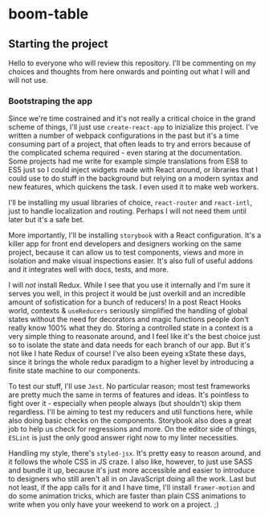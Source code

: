 # boom-table

## Starting the project

Hello to everyone who will review this repository. I'll be commenting on my choices and thoughts from here onwards and pointing out what I will and will not use.

### Bootstraping the app

Since we're time costrained and it's not really a critical choice in the grand scheme of things, I'll just use `create-react-app` to inizialize this project. I've written a number of webpack configurations in the past but it's a time consuming part of a project, that often leads to try and errors because of the complicated schema required - even staring at the documentation. Some projects had me write for example simple translations from ES8 to ES5 just so I could inject widgets made with React around, or libraries that I could use to do stuff in the background but relying on a modern syntax and new features, which quickens the task. I even used it to make web workers.

I'll be installing my usual libraries of choice, `react-router` and `react-intl`, just to handle localization and routing. Perhaps I will not need them until later but it's a safe bet.

More importantly, I'll be installing `storybook` with a React configuration. It's a killer app for front end developers and designers working on the same project, because it can allow us to test components, views and more in isolation and make visual inspections easier. It's also full of useful addons and it integrates well with docs, tests, and more.

I will _not_ install Redux. While I see that you use it internally and I'm sure it serves you well, in this project it would be just overkill and an incredible amount of sofistication for a bunch of reducers! In a post React Hooks world, contexts & `useReducers` seriously simplified the handling of global states without the need for decorators and magic functions people don't really know 100% what they do. Storing a controlled state in a context is a very simple thing to reasonate around, and I feel like it's the best choice just so to isolate the state and data needs for each branch of our app. But it's not like I hate Redux of course! I've also been eyeing xState these days, since it brings the whole redux paradigm to a higher level by introducing a finite state machine to our components.

To test our stuff, I'll use `Jest`. No particular reason; most test frameworks are pretty much the same in terms of features and ideas. It's pointless to fight over it - especially when people always (but shouldn't) skip them regardless. I'll be aiming to test my reducers and util functions here, while also doing basic checks on the components. Storybook also does a great job to help us check for regressions and more. On the editor side of things, `ESLint` is just the only good answer right now to my linter necessities.

Handling my style, there's `styled-jsx`. It's pretty easy to reason around, and it follows the whole CSS in JS craze. I also like, however, to just use SASS and bundle it up, because it's just more accessible and easier to introduce to designers who still aren't all in on JavaScript doing all the work. Last but not least, if the app calls for it and I have time, I'll install `framer-motion` and do some animation tricks, which are faster than plain CSS animations to write when you only have your weekend to work on a project. ;)
